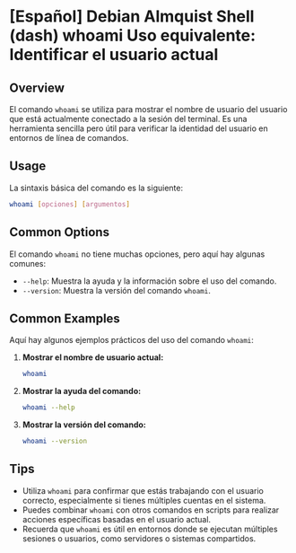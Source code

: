 # [Español] Debian Almquist Shell (dash) whoami Uso equivalente: Identificar el usuario actual

## Overview
El comando `whoami` se utiliza para mostrar el nombre de usuario del usuario que está actualmente conectado a la sesión del terminal. Es una herramienta sencilla pero útil para verificar la identidad del usuario en entornos de línea de comandos.

## Usage
La sintaxis básica del comando es la siguiente:

```bash
whoami [opciones] [argumentos]
```

## Common Options
El comando `whoami` no tiene muchas opciones, pero aquí hay algunas comunes:

- `--help`: Muestra la ayuda y la información sobre el uso del comando.
- `--version`: Muestra la versión del comando `whoami`.

## Common Examples
Aquí hay algunos ejemplos prácticos del uso del comando `whoami`:

1. **Mostrar el nombre de usuario actual:**
   ```bash
   whoami
   ```

2. **Mostrar la ayuda del comando:**
   ```bash
   whoami --help
   ```

3. **Mostrar la versión del comando:**
   ```bash
   whoami --version
   ```

## Tips
- Utiliza `whoami` para confirmar que estás trabajando con el usuario correcto, especialmente si tienes múltiples cuentas en el sistema.
- Puedes combinar `whoami` con otros comandos en scripts para realizar acciones específicas basadas en el usuario actual.
- Recuerda que `whoami` es útil en entornos donde se ejecutan múltiples sesiones o usuarios, como servidores o sistemas compartidos.
